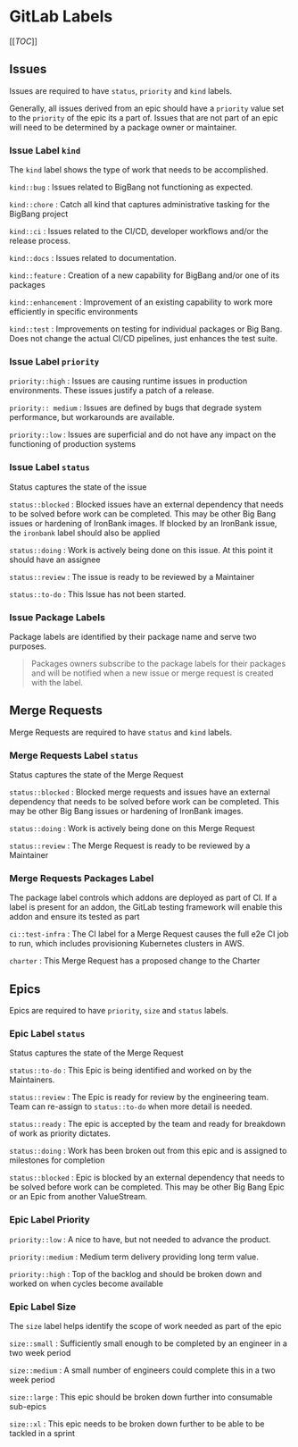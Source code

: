 # GitLab Labels

[[_TOC_]]

## Issues

Issues are required to have `status`, `priority` and `kind` labels.

Generally, all issues derived from an epic should have a `priority` value set to the `priority` of the epic its a part of. Issues that are not part of an epic will need to be determined by a package owner or maintainer.

### Issue Label `kind`

The `kind` label shows the type of work that needs to be accomplished.

`kind::bug`
: Issues related to BigBang not functioning as expected.

`kind::chore`
: Catch all kind that captures administrative tasking for the BigBang project

`kind::ci`
: Issues related to the CI/CD, developer workflows and/or the release process.

`kind::docs`
: Issues related to documentation.

`kind::feature`
: Creation of a new capability for BigBang and/or one of its packages

`kind::enhancement`
: Improvement of an existing capability to work more efficiently in specific environments

`kind::test`
: Improvements on testing for individual packages or Big Bang.  Does not change the actual CI/CD pipelines, just enhances the test suite.

### Issue Label `priority`

`priority::high`
: Issues are causing runtime issues in production environments. These issues justify a patch of a release.

`priority:: medium`
: Issues are defined by bugs that degrade system performance, but workarounds are available.  

`priority::low`
: Issues are superficial and do not have any impact on the functioning of production systems

### Issue Label `status`

Status captures the state of the issue

`status::blocked`
: Blocked issues have an external dependency that needs to be solved before work can be completed.  This may be other Big Bang issues or hardening of IronBank images.  If blocked by an IronBank issue, the `ironbank` label should also be applied

`status::doing`
: Work is actively being done on this issue.  At this point it should have an assignee

`status::review`
: The issue is ready to be reviewed by a Maintainer

`status::to-do`
: This Issue has not been started.

### Issue Package Labels

Package labels are identified by their package name and serve two purposes.

> Packages owners subscribe to the package labels for their packages and will be notified when a new issue or merge request is created with the label.

## Merge Requests

Merge Requests are required to have `status` and `kind` labels.

### Merge Requests Label `status`

Status captures the state of the Merge Request

`status::blocked`
: Blocked merge requests and issues have an external dependency that needs to be solved before work can be completed.  This may be other Big Bang issues or hardening of IronBank images.

`status::doing`
: Work is actively being done on this Merge Request

`status::review`
: The Merge Request is ready to be reviewed by a Maintainer

### Merge Requests Packages Label

The package label controls which addons are deployed as part of CI. If a label is present for an addon, the GitLab testing framework will enable this addon and ensure its tested as part

`ci::test-infra`
: The CI label for a Merge Request causes the full e2e CI job to run, which includes provisioning Kubernetes clusters in AWS.

`charter`
: This Merge Request has a proposed change to the Charter

## Epics

Epics are required to have `priority`, `size` and `status` labels.

### Epic Label `status`

Status captures the state of the Merge Request

`status::to-do`
: This Epic is being identified and worked on by the Maintainers.

`status::review`
: The Epic is ready for review by the engineering team.  Team can re-assign to `status::to-do` when more detail is needed.

`status::ready`
: The epic is accepted by the team and ready for breakdown of work as priority dictates.

`status::doing`
: Work has been broken out from this epic and is assigned to milestones for completion

`status::blocked`
: Epic is blocked by an external dependency that needs to be solved before work can be completed.  This may be other Big Bang Epic or an Epic from another ValueStream.

### Epic Label Priority

`priority::low`
: A nice to have, but not needed to advance the product.

`priority::medium`
: Medium term delivery providing long term value.

`priority::high`
: Top of the backlog and should be broken down and worked on when cycles become available

### Epic Label Size

The `size` label helps identify the scope of work needed as part of the epic

`size::small`
: Sufficiently small enough to be completed by an engineer in a two week period

`size::medium`
: A small number of engineers could complete this in a two week period

`size::large`
: This epic should be broken down further into consumable sub-epics

`size::xl`
: This epic needs to be broken down further to be able to be tackled in a sprint
